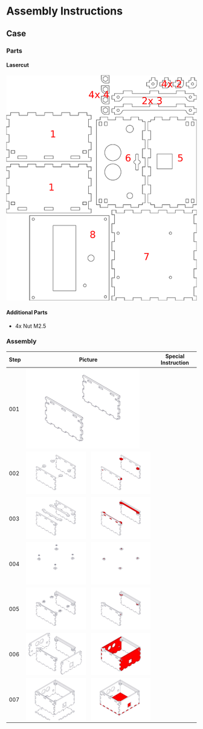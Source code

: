 <h1>Assembly Instructions</h1>
<h2>Case</h2>
<h3>Parts</h3>
<h4>Lasercut</h4>
<img src="MiniDeXed Case Cutting Plane.png" alt="Lasercut Case with Numbering" width="600">
<h4>Additional Parts</h4>
<ul>
	<li>4x Nut M2.5</li>
</ul>
<h3>Assembly</h3>
<table>
	<thead>
		<tr>
			<th>Step</th>
			<th colspan="2">Picture</th>
			<th>Special Instruction</th>
		</tr>
	</thead>
	<tbody>
		<tr>
			<td>001</td>
			<td colspan="2" text-align="center"><img src="./Case/MiniDeXed Case_001.jpg" width="300"></td>
			<td></td>
		</tr>
		<tr>
			<td>002</td>
			<td><img src="./Case/MiniDeXed Case_002.jpg" width="300"></td>
			<td><img src="./Case/MiniDeXed Case_003.jpg" width="300"></td>
			<td></td>
		</tr>
		<tr>
			<td>003</td>
			<td><img src="./Case/MiniDeXed Case_004.jpg" width="300"></td>
			<td><img src="./Case/MiniDeXed Case_005.jpg" width="300"></td>
			<td></td>
		</tr>
		<tr>
			<td>004</td>
			<td><img src="./Case/MiniDeXed Case_006.jpg" width="300"></td>
			<td><img src="./Case/MiniDeXed Case_007.jpg" width="300"></td>
			<td></td>
		</tr>
		<tr>
			<td>005</td>
			<td><img src="./Case/MiniDeXed Case_008.jpg" width="300"></td>
			<td><img src="./Case/MiniDeXed Case_009.jpg" width="300"></td>
			<td></td>
		</tr>
		<tr>
			<td>006</td>
			<td><img src="./Case/MiniDeXed Case_010.jpg" width="300"></td>
			<td><img src="./Case/MiniDeXed Case_011.jpg" width="300"></td>
			<td></td>
		</tr>
		<tr>
			<td>007</td>
			<td><img src="./Case/MiniDeXed Case_012.jpg" width="300"></td>
			<td><img src="./Case/MiniDeXed Case_013.jpg" width="300"></td>
			<td></td>
		</tr>
	</tbody>
</table>